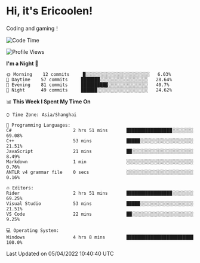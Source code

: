 # Hi, it's Ericoolen!
Coding and gaming！

<!--START_SECTION:waka-->
![Code Time](http://img.shields.io/badge/Code%20Time-194%20hrs%2059%20mins-blue)

![Profile Views](http://img.shields.io/badge/Profile%20Views-4-blue)

**I'm a Night 🦉** 

```text
🌞 Morning    12 commits     █░░░░░░░░░░░░░░░░░░░░░░░░   6.03% 
🌆 Daytime    57 commits     ███████░░░░░░░░░░░░░░░░░░   28.64% 
🌃 Evening    81 commits     ██████████░░░░░░░░░░░░░░░   40.7% 
🌙 Night      49 commits     ██████░░░░░░░░░░░░░░░░░░░   24.62%

```


📊 **This Week I Spent My Time On** 

```text
⌚︎ Time Zone: Asia/Shanghai

💬 Programming Languages: 
C#                       2 hrs 51 mins       █████████████████░░░░░░░░   69.08% 
C++                      53 mins             █████░░░░░░░░░░░░░░░░░░░░   21.51% 
JavaScript               21 mins             ██░░░░░░░░░░░░░░░░░░░░░░░   8.49% 
Markdown                 1 min               ░░░░░░░░░░░░░░░░░░░░░░░░░   0.76% 
ANTLR v4 grammar file    0 secs              ░░░░░░░░░░░░░░░░░░░░░░░░░   0.16%

🔥 Editors: 
Rider                    2 hrs 51 mins       █████████████████░░░░░░░░   69.25% 
Visual Studio            53 mins             █████░░░░░░░░░░░░░░░░░░░░   21.51% 
VS Code                  22 mins             ██░░░░░░░░░░░░░░░░░░░░░░░   9.25%

💻 Operating System: 
Windows                  4 hrs 8 mins        █████████████████████████   100.0%

```


 Last Updated on 05/04/2022 10:40:40 UTC
<!--END_SECTION:waka-->

